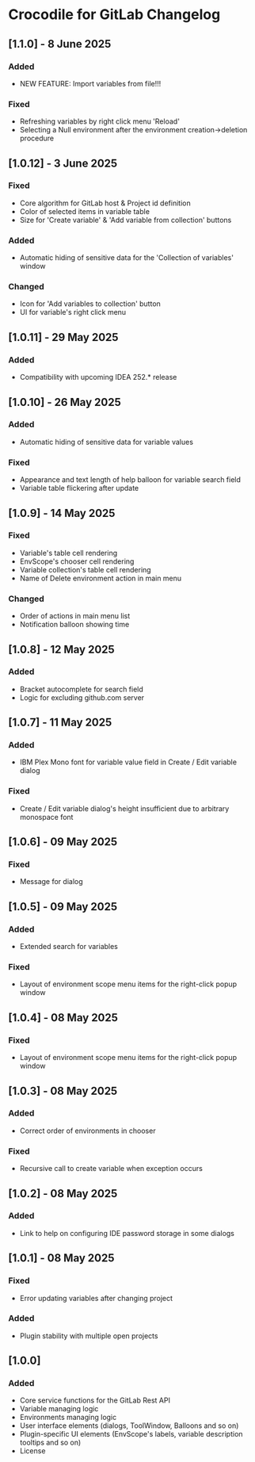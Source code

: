 <!-- Keep a Changelog guide -> https://keepachangelog.com -->

# Crocodile for GitLab Changelog

## [1.1.0] - 8 June 2025
### Added
- NEW FEATURE: Import variables from file!!!
### Fixed
- Refreshing variables by right click menu 'Reload'
- Selecting a Null environment after the environment creation->deletion procedure


## [1.0.12] - 3 June 2025
### Fixed
- Core algorithm for GitLab host & Project id definition
- Color of selected items in variable table
- Size for 'Create variable' & 'Add variable from collection' buttons
### Added
- Automatic hiding of sensitive data for the 'Collection of variables' window
### Changed
- Icon for 'Add variables to collection' button
- UI for variable's right click menu

## [1.0.11] - 29 May 2025
### Added
- Compatibility with upcoming IDEA 252.* release

## [1.0.10] - 26 May 2025
### Added
- Automatic hiding of sensitive data for variable values
### Fixed
- Appearance and text length of help balloon for variable search field
- Variable table flickering after update

## [1.0.9] - 14 May 2025
### Fixed
- Variable's table cell rendering
- EnvScope's chooser cell rendering
- Variable collection's table cell rendering
- Name of Delete environment action in main menu
### Changed
- Order of actions in main menu list
- Notification balloon showing time

## [1.0.8] - 12 May 2025
### Added
- Bracket autocomplete for search field
- Logic for excluding github.com server

## [1.0.7] - 11 May 2025
### Added
- IBM Plex Mono font for variable value field in Create / Edit variable dialog
### Fixed
- Create / Edit variable dialog's height insufficient due to arbitrary monospace font

## [1.0.6] - 09 May 2025
### Fixed
- Message for dialog

## [1.0.5] - 09 May 2025
### Added
- Extended search for variables
### Fixed
- Layout of environment scope menu items for the right-click popup window

## [1.0.4] - 08 May 2025
### Fixed
- Layout of environment scope menu items for the right-click popup window

## [1.0.3] - 08 May 2025
### Added
- Correct order of environments in chooser
### Fixed
- Recursive call to create variable when exception occurs

## [1.0.2] - 08 May 2025
### Added
- Link to help on configuring IDE password storage in some dialogs

## [1.0.1] - 08 May 2025
### Fixed
- Error updating variables after changing project
### Added
- Plugin stability with multiple open projects

## [1.0.0]
### Added
- Core service functions for the GitLab Rest API
- Variable managing logic
- Environments managing logic
- User interface elements (dialogs, ToolWindow, Balloons and so on)
- Plugin-specific UI elements (EnvScope's labels, variable description tooltips and so on)
- License
